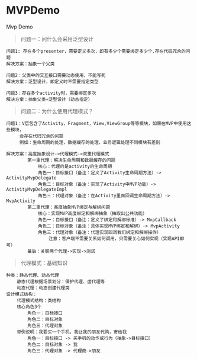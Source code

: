 # MVPDemo
Mvp Demo

> 问题一：问什么会采用泛型设计

    问题1: 存在多个presenter，需要定义多次，即有多少个需要绑定多少个.存在代码冗余的问题  
    解决方案：抽象一个父类  
    
    问题2：父类中的交互接口需要动态使用，不能写死  
    解决方案：泛型设计，即定义时不需要指定类型
    
    问题3：存在多个activity时，需要绑定多次
    解决方案：抽象父类+泛型设计（动态指定）
    
> 问题二：为什么使用代理模式？

    问题1：V层包含了Activity，Fragment，View,ViewGroup等等模块，如果在MVP中使用这些模块，
         会存在代码冗余的问题
         例如：生命周期的处理，数据缓存的处理，业务逻辑处理不同模块有差别
        
    解决方案：高度抽象设计->代理模式->双重代理模式
            第一重代理：解决生命周期和数据缓存的问题
                核心：代理的是activity的生命周期
                角色一：目标接口（备注：定义了Activity生命周期方法）-> ActivityMvpDelegate
                角色二：目标对象（备注：实现了Activity中MVP功能）-> ActivityMvpDelegateImpl
                角色三：代理对象（备注：在Activity里面回调生命周期方法）-> MvpActivity
            第二重代理：高度抽象MVP绑定与解绑问题
                核心：实现MVP高度绑定和解绑抽象（抽取出公共功能）
                角色一：目标接口（备注：定义了绑定和解绑标准）-> MvpCallback
                角色二：目标对象（备注：具体实现MVP绑定和解绑）-> MvpActivity
                角色三：代理对象（备注：代理实现回调我们绑定和解绑操作）
                    注意：客户端不需要关系如何调用，只需要关心如何实现（实现API即可）
            最后：关联两个代理->实现->测试
> 代理模式：基础知识

    种类：静态代理、动态代理
        静态代理根据场景划分：保护代理、虚代理等
        动态代理：动态创建代理类
    设计模式结构：
        代理模式结构：类结构
        核心角色3个
            角色一：目标接口
            角色二：目标对象
            角色三：代理对象
        举例说明：我要买一个手机，我让我的朋友代购，寄给我
            角色一：目标接口 -> 买手机的动作或行为（抽象->目标接口）
            角色二：目标对象 -> 我
            角色三：代理对象 -> 代理商->朋友